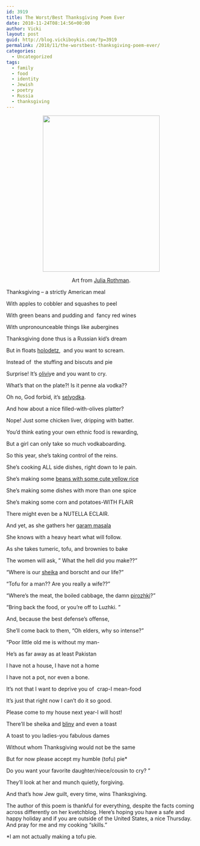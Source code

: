 ```yaml
---
id: 3919
title: The Worst/Best Thanksgiving Poem Ever
date: 2010-11-24T08:14:56+00:00
author: Vicki
layout: post
guid: http://blog.vickiboykis.com/?p=3919
permalink: /2010/11/the-worstbest-thanksgiving-poem-ever/
categories:
  - Uncategorized
tags:
  - family
  - food
  - identity
  - Jewish
  - poetry
  - Russia
  - thanksgiving
---
```

<p style="text-align: center;">
  <a href="http://blog.vickiboykis.com/wp-content/uploads/2010/11/Screen-shot-2010-11-24-at-8.12.58-AM.png"><img class="aligncenter size-full wp-image-3927" title="Screen shot 2010-11-24 at 8.12.58 AM" src="http://blog.vickiboykis.com/wp-content/uploads/2010/11/Screen-shot-2010-11-24-at-8.12.58-AM.png" alt="" width="310" height="415" /></a>
</p>

<p style="text-align: center;">
  Art from <a href="http://www.juliarothman.com/">Julia Rothman</a>.
</p>

Thanksgiving &#8211; a strictly American meal
  
With apples to cobbler and squashes to peel
  
With green beans and pudding and  fancy red wines
  
With unpronounceable things like aubergines

Thanksgiving done thus is a Russian kid&#8217;s dream
  
But in floats [holodetz](http://www.grouprecipes.com/37724/holodetz---russian-jellied-beef.html),  and you want to scream.
  
Instead of  the stuffing and biscuts and pie
  
Surprise! It&#8217;s [olivi](http://www.abigslice.com/salat.html)ye and you want to cry.

What&#8217;s that on the plate?! Is it penne ala vodka??
  
Oh no, God forbid, it&#8217;s [selyodka](http://windowstorussia.com/recipe-from-russia-selyodka-pod-shuboy_07.html).
  
And how about a nice filled-with-olives platter?
  
Nope! Just some chicken liver, dripping with batter.

You&#8217;d think eating your own ethnic food is rewarding,
  
But a girl can only take so much vodkaboarding.
  
So this year, she&#8217;s taking control of the reins.
  
She&#8217;s cooking ALL side dishes, right down to le pain.

She&#8217;s making some [beans with some cute yellow rice](http://allrecipes.com//Recipe/cuban-style-yellow-rice/Detail.aspx)
  
She&#8217;s making some dishes with more than one spice
  
She&#8217;s making some corn and potatoes-WITH FLAIR
  
There might even be a NUTELLA ECLAIR.

And yet, as she gathers her [garam masala](http://en.wikipedia.org/wiki/Garam_masala)
  
She knows with a heavy heart what will follow.
  
As she takes tumeric, tofu, and brownies to bake
  
The women will ask, &#8221; What the hell did you make??&#8221;

&#8220;Where is our [sheika](http://www.russianfood.com/recipes/recipe.php?rid=47381) and borscht and our life?&#8221;
  
&#8220;Tofu for a man?? Are you really a wife??&#8221;
  
&#8220;Where&#8217;s the meat, the boiled cabbage, the damn [pirozhki](http://en.wikipedia.org/wiki/Pirozhki)?&#8221;
  
&#8220;Bring back the food, or you&#8217;re off to Luzhki. &#8221;

And, because the best defense&#8217;s offense,
  
She&#8217;ll come back to them, &#8220;Oh elders, why so intense?&#8221;
  
&#8220;Poor little old me is without my man-
  
He&#8217;s as far away as at least Pakistan
  
I have not a house, I have not a home
  
I have not a pot, nor even a bone.
  
It&#8217;s not that I want to deprive you of  crap-I mean-food
  
It&#8217;s just that right now I can&#8217;t do it so good.
  
Please come to my house next year-I will host!
  
There&#8217;ll be sheika and [bliny](http://en.wikipedia.org/wiki/Blintz) and even a toast
  
A toast to you ladies-you fabulous dames
  
Without whom Thanksgiving would not be the same
  
But for now please accept my humble (tofu) pie*
  
Do you want your favorite daughter/niece/cousin to cry? &#8221;

They&#8217;ll look at her and munch quietly, forgiving.
  
And that&#8217;s how Jew guilt, every time, wins Thanksgiving.

The author of this poem is thankful for everything, despite the facts coming across differently on her kvetchblog. Here&#8217;s hoping you have a safe and happy holiday and if you are outside of the United States, a nice Thursday. And pray for me and my cooking &#8220;skills.&#8221;

*I am not actually making a tofu pie.